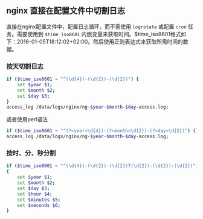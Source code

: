 ## nginx 直接在配置文件中切割日志

直接在nginx配置文件中，配置日志循环，而不需使用 `logrotate` 或配置 `cron` 任务。需要使用到 `$time_iso8601` 内嵌变量来获取时间。$time_iso8601格式如下：2016-01-05T18:12:02+02:00。然后使用正则表达式来获取所需时间的数据。

### 按天切割日志

```bash
if ($time_iso8601 ~ "^(\d{4})-(\d{2})-(\d{2})") {
    set $year $1;
    set $month $2;
    set $day $3;
}
access_log /data/logs/nginx/ng-$year-$month-$day-access.log;
```

或者使用perl语法

```bash
if ($time_iso8601 ~ "^(?<year>\d{4})-(?<month>\d{2})-(?<day>\d{2})") {}
access_log /data/logs/nginx/ng-$year-$month-$day-access.log;
```

### 按时、分、秒分割

```bash
if ($time_iso8601 ~ "^(\d{4})-(\d{2})-(\d{2})T(\d{2}):(\d{2}):(\d{2})")
{
    set $year $1;
    set $month $2;
    set $day $3;
    set $hour $4;
    set $minutes $5;
    set $seconds $6;
}
```
